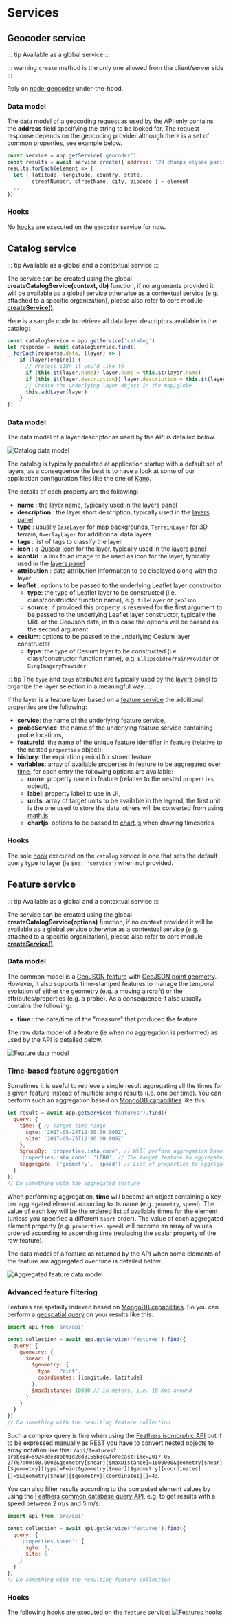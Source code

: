 # Services

## Geocoder service

::: tip
Available as a global service
:::

::: warning
`create` method is the only one allowed from the client/server side
:::

Rely on [node-geocoder](https://github.com/nchaulet/node-geocoder) under-the-hood.

### Data model

The data model of a geocoding request as used by the API only contains the **address** field specifying the string to be looked for. The request response depends on the geocoding provider although there is a set of common properties, see example below.

```javascript
const service = app.getService('geocoder')
const results = await service.create({ address: '29 champs elysée paris' })
results.forEach(element => {
  let { latitude, longitude, country, state,
  		streetNumber, streetName, city, zipcode } = element
  ...
})
```

### Hooks

No [hooks](./hooks.md) are executed on the `geocoder` service for now.

## Catalog service

::: tip
Available as a global and a contextual service
:::

The service can be created using the global **createCatalogService(context, db)** function, if no arguments provided it will be available as a global service otherwise as a contextual service (e.g. attached to a specific organization), please also refer to core module [**createService()**](../kcore/application.md#createservice-name-options).

Here is a sample code to retrieve all data layer descriptors available in the catalog:
```javascript
const catalogService = app.getService('catalog')
let response = await catalogService.find()
_.forEach(response.data, (layer) => {
	if (layer[engine]) {
	  // Process i18n if you'd like to
	  if (this.$t(layer.name)) layer.name = this.$t(layer.name)
	  if (this.$t(layer.description)) layer.description = this.$t(layer.description)
	  // Create the underlying layer object in the map/globe
	  this.addLayer(layer)
	}
})
```

### Data model

The data model of a layer descriptor as used by the API is detailed below.

![Catalog data model](../../assets/catalog-data-model.png)

The catalog is typically populated at application startup with a default set of layers, as a consequence the best is to have a look at some of our application configuration files like the one of [Kano](https://github.com/kalisio/kano/blob/master/api/config/layers.js).

The details of each property are the following:
* **name** : the layer name, typically used in the [layers panel](./components.md#layers-panel)
* **description** : the layer short description, typically used in the [layers panel](./components.md#layers-panel)
* **type** : usually `BaseLayer` for map backgrounds, `TerrainLayer` for 3D terrain, `OverlayLayer` for additionnal data layers
* **tags** : list of tags to classify the layer
* **icon** : a [Quasar icon](https://quasar-framework.org/components/icons.html) for the layer, typically used in the [layers panel](./components.md#layers-panel)
* **iconUrl** : a link to an image to be used as icon for the layer, typically used in the [layers panel](./components.md#layers-panel)
* **attribution** : data attribution informaiton to be displayed along with the layer
* **leaflet** : options to be passed to the underlying Leaflet layer constructor
  * **type**: the type of Leaflet layer to be constructed (i.e. class/constructor function name), e.g. `tileLayer` or `geoJson`
  * **source**: if provided this property is reserved for the first argument to be passed to the underlying Leaflet layer constructor, typically the URL or the GeoJson data, in this case the options will be passed as the second argument
* **cesium**: options to be passed to the underlying Cesium layer constructor
  * **type**: the type of Cesium layer to be constructed (i.e. class/constructor function name), e.g. `EllipsoidTerrainProvider` or `BingImageryProvider`

::: tip
The `type` and `tags` attributes are typically used by the [layers panel](./components.md#layers-panel) to organize the layer selection in a meaningful way.
:::

If the layer is a feature layer based on a [feature service](./services.md#feature-service) the additional properties are the following:
* **service**: the name of the underlying feature service,
* **probeService**: the name of the underlying feature service containing probe locations,
* **featureId**: the name of the unique feature identifier in feature (relative to the nested `properties` object),
* **history**: the expiration period for stored feature
* **variables**: array of available properties in feature to be [aggregated over time](./services.md#time-based-feature-aggregation), for each entry the following options are available:
  * **name**: property name in feature (relative to the nested `properties` object),
  * **label**: property label to use in UI,
  * **units**: array of target units to be available in the legend, the first unit is the one used to store the data, others will be converted from using [math.js](http://mathjs.org/docs/datatypes/units.html)
  * **chartjs**: options to be passed to [chart.js](https://www.chartjs.org/docs/latest/charts/line.html#dataset-properties) when drawing timeseries

### Hooks

The sole [hook](./hooks.md) executed on the `catalog` service is one that sets the default query type to layer (ie `$ne: 'service'`) when not provided.

## Feature service

::: tip
Available as a global and a contextual service
:::

The service can be created using the global **createCatalogService(options)** function, if no context provided it will be available as a global service otherwise as a contextual service (e.g. attached to a specific organization), please also refer to core module [**createService()**](../kcore/application.md#createservice-name-options).

### Data model

The common model is a [GeoJSON feature](https://tools.ietf.org/html/rfc7946#section-3.2) with [GeoJSON point geometry](https://tools.ietf.org/html/rfc7946#section-3.1.2). However, it also supports time-stamped features to manage the temporal evolution of either the geometry (e.g. a moving aircraft) or the attributes/properties (e.g. a probe). As a consequence it also usually contains the following:
* **time** : the date/time of the "measure" that produced the feature

The raw data model of a feature (ie when no aggregation is performed) as used by the API is detailed below.

![Feature data model](../../assets/feature-data-model.png)

### Time-based feature aggregation

Sometimes it is useful to retrieve a single result aggregating all the times for a given feature instead of multiple single results (i.e. one per time). You can perform such an aggregation based on [MongoDB capabilities](https://docs.mongodb.com/manual/core/aggregation-pipeline/) like this:

```javascript
let result = await app.getService('features').find({
  query: {
    time: { // Target time range
      $gte: '2017-05-24T12:00:00.000Z',
      $lte: '2017-05-25T12:00:00.000Z'
    },
    $groupBy: 'properties.iata_code', // Will perform aggregation based on this unique feature identifier
    'properties.iata_code': 'LFBO', // The target feature to aggregate, if omitted all will be or you can provide a list with $in
    $aggregate: ['geometry', 'speed'] // List of properties to aggregate over time
  }
})
// Do something with the aggregated feature
```

When performing aggregation, **time** will become an object containing a key per aggregated element according to its name (e.g. `geometry`, `speed`). The value of each key will be the ordered list of available times for the element (unless you specified a different `$sort` order). The value of each aggregated element property (e.g. `properties.speed`) will become an array of values ordered according to ascending time (replacing the scalar property of the raw feature). 

The data model of a feature as returned by the API when some elements of the feature are aggregated over time is detailed below.

![Aggregated feature data model](../../assets/aggregated-feature-data-model.png)

### Advanced feature filtering

Features are spatially indexed based on [MongoDB capabilities](https://docs.mongodb.com/manual/applications/geospatial-indexes/). So you can perform a [geospatial query](https://docs.mongodb.com/manual/reference/operator/query-geospatial/) on your results like this:

```javascript
import api from 'src/api'

const collection = await app.getService('features').find({
  query: {
    geometry: {
      $near: {
        $geometry: {
          type: 'Point',
          coordinates: [longitude, latitude]
        },
        $maxDistance: 10000 // in meters, i.e. 10 Kms around
      }
    }
  }
})
// Do something with the resulting feature collection
```

Such a complex query is fine when using the [Feathers isomorphic API](https://docs.feathersjs.com/api/client.html#universal-isomorphic-api) but if to be expressed manually as REST you have to convert nested objects to array notation like this: `/api/features?probeId=59248de38bb91d28d8155b3c&forecastTime=2017-05-27T07:00:00.000Z&geometry[$near][$maxDistance]=1000000&geometry[$near][$geometry][type]=Point&geometry[$near][$geometry][coordinates][]=5&geometry[$near][$geometry][coordinates][]=43`.

You can also filter results according to the computed element values by using the [Feathers common database query API](https://docs.feathersjs.com/api/databases/querying.html), e.g. to get results with a speed between 2 m/s and 5 m/s:

```javascript
import api from 'src/api'

const collection = await api.getService('features').find({
  query: {
    'properties.speed': {
      $gte: 2,
      $lte: 5
    }
  }
})
// Do something with the resulting feature collection
```

### Hooks

The following [hooks](./hooks.md) are executed on the `feature` service:
![Features hooks](../../assets/feature-hooks.png)